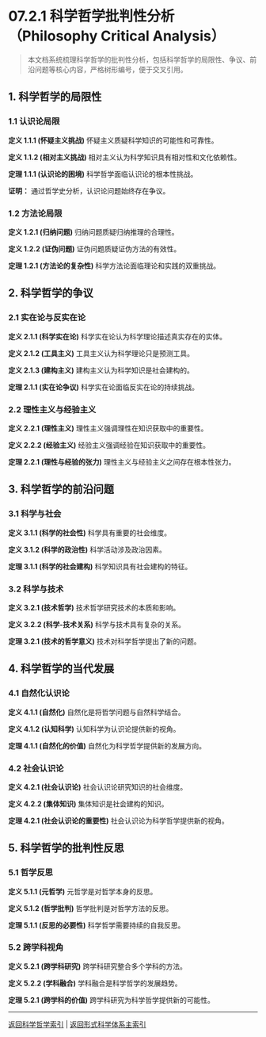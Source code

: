 # 07.2.1 科学哲学批判性分析（Philosophy Critical Analysis）

> 本文档系统梳理科学哲学的批判性分析，包括科学哲学的局限性、争议、前沿问题等核心内容，严格树形编号，便于交叉引用。

## 1. 科学哲学的局限性

### 1.1 认识论局限

**定义 1.1.1 (怀疑主义挑战)**
怀疑主义质疑科学知识的可能性和可靠性。

**定义 1.1.2 (相对主义挑战)**
相对主义认为科学知识具有相对性和文化依赖性。

**定理 1.1.1 (认识论的困境)**
科学哲学面临认识论的根本性挑战。

**证明：** 通过哲学史分析，认识论问题始终存在争议。

### 1.2 方法论局限

**定义 1.2.1 (归纳问题)**
归纳问题质疑归纳推理的合理性。

**定义 1.2.2 (证伪问题)**
证伪问题质疑证伪方法的有效性。

**定理 1.2.1 (方法论的复杂性)**
科学方法论面临理论和实践的双重挑战。

## 2. 科学哲学的争议

### 2.1 实在论与反实在论

**定义 2.1.1 (科学实在论)**
科学实在论认为科学理论描述真实存在的实体。

**定义 2.1.2 (工具主义)**
工具主义认为科学理论只是预测工具。

**定义 2.1.3 (建构主义)**
建构主义认为科学知识是社会建构的。

**定理 2.1.1 (实在论争议)**
科学实在论面临反实在论的持续挑战。

### 2.2 理性主义与经验主义

**定义 2.2.1 (理性主义)**
理性主义强调理性在知识获取中的重要性。

**定义 2.2.2 (经验主义)**
经验主义强调经验在知识获取中的重要性。

**定理 2.2.1 (理性与经验的张力)**
理性主义与经验主义之间存在根本性张力。

## 3. 科学哲学的前沿问题

### 3.1 科学与社会

**定义 3.1.1 (科学的社会性)**
科学具有重要的社会维度。

**定义 3.1.2 (科学的政治性)**
科学活动涉及政治因素。

**定理 3.1.1 (科学的社会建构)**
科学知识具有社会建构的特征。

### 3.2 科学与技术

**定义 3.2.1 (技术哲学)**
技术哲学研究技术的本质和影响。

**定义 3.2.2 (科学-技术关系)**
科学与技术具有复杂的关系。

**定理 3.2.1 (技术的哲学意义)**
技术对科学哲学提出了新的问题。

## 4. 科学哲学的当代发展

### 4.1 自然化认识论

**定义 4.1.1 (自然化)**
自然化是将哲学问题与自然科学结合。

**定义 4.1.2 (认知科学)**
认知科学为认识论提供新的视角。

**定理 4.1.1 (自然化的价值)**
自然化为科学哲学提供新的发展方向。

### 4.2 社会认识论

**定义 4.2.1 (社会认识论)**
社会认识论研究知识的社会维度。

**定义 4.2.2 (集体知识)**
集体知识是社会建构的知识。

**定理 4.2.1 (社会认识论的重要性)**
社会认识论为科学哲学提供新的视角。

## 5. 科学哲学的批判性反思

### 5.1 哲学反思

**定义 5.1.1 (元哲学)**
元哲学是对哲学本身的反思。

**定义 5.1.2 (哲学批判)**
哲学批判是对哲学方法的反思。

**定理 5.1.1 (反思的必要性)**
科学哲学需要持续的自我反思。

### 5.2 跨学科视角

**定义 5.2.1 (跨学科研究)**
跨学科研究整合多个学科的方法。

**定义 5.2.2 (学科融合)**
学科融合是科学哲学的发展趋势。

**定理 5.2.1 (跨学科的价值)**
跨学科研究为科学哲学提供新的可能性。

---

[返回科学哲学索引](README.md) | [返回形式科学体系主索引](../README.md)
